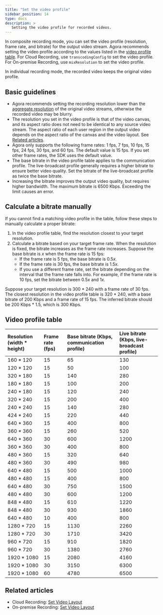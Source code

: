 ```yaml
---
title: "Set the video profile"
sidebar_position: 14
type: docs
description: >
   Setting the video profile for recorded videos.
---
```


In composite recording mode, you can set the video profile (resolution, frame rate, and bitrate) for the output video stream. Agora recommends setting the video profile according to the values listed in the [video profile table](#video-profile-table). For Cloud Recording, use `transcodingConfig` to set the video profile. For On-premise Recording, use `mixResolution` to set the video profile.

In individual recording mode, the recorded video keeps the original video profile.

## Basic guidelines

- Agora recommends setting the recording resolution lower than the [aggregate resolution](../overview/pricing#resolution-calibration) of the original video streams, otherwise the recorded video may be blurry.
- The resolution you set in the video profile is that of the video canvas, and its aspect ratio does not need to be identical to any source video stream. The aspect ratio of each user region in the output video depends on the aspect ratio of the canvas and the video layout. See [Related articles](#related-articles).
- Agora only supports the following frame rates: 1 fps, 7 fps, 10 fps, 15 fps, 24 fps, 30 fps, and 60 fps. The default value is 15 fps. If you set other frame rates, the SDK uses the default value.
- The base bitrate in the video profile table applies to the communication profile. The live-broadcast profile generally requires a higher bitrate to ensure better video quality. Set the bitrate of the live-broadcast profile as twice the base bitrate.
- Increasing the bitrate improves the output video quality, but requires higher bandwidth. The maximum bitrate is 6500 Kbps. Exceeding the limit causes an error.

## Calculate a bitrate manually

If you cannot find a matching video profile in the table, follow these steps to manually calculate a proper bitrate:

1. In the video profile table, find the resolution closest to your target resolution.
2. Calculate a bitrate based on your target frame rate. When the resolution is fixed, the bitrate increases as the frame rate increases. Suppose the base bitrate is *x* when the frame rate is 15 fps:
   - If the frame rate is 5 fps, the base bitrate is 0.5*x*.
   - If the frame rate is 30 fps, the base bitrate is 1.5*x.*
   - If you use a different frame rate, set the bitrate depending on the interval that the frame rate falls into. For example, if the frame rate is 10 fps, set the bitrate between 0.5*x* and 1*x*.

Suppose your target resolution is 300 * 240 with a frame rate of 30 fps. The closest resolution in the video profile table is 320 * 240, with a base bitrate of 200 Kbps and a frame rate of 15 fps. The inferred bitrate should be 200 Kbps * 1.5, which is 300 Kbps.



## Video profile table

| Resolution (width * height) | Frame rate (fps) | Base bitrate (Kbps, communication profile) | Live bitrate (Kbps, live-broadcast profile) |
| :-------------------------- | :--------------- | :----------------------------------------- | :------------------------------------------ |
| 160 * 120                   | 15               | 65                                         | 130                                         |
| 120 * 120                   | 15               | 50                                         | 100                                         |
| 320 * 180                   | 15               | 140                                        | 280                                         |
| 180 * 180                   | 15               | 100                                        | 200                                         |
| 240 * 180                   | 15               | 120                                        | 240                                         |
| 320 * 240                   | 15               | 200                                        | 400                                         |
| 240 * 240                   | 15               | 140                                        | 280                                         |
| 424 * 240                   | 15               | 220                                        | 440                                         |
| 640 * 360                   | 15               | 400                                        | 800                                         |
| 360 * 360                   | 15               | 260                                        | 520                                         |
| 640 * 360                   | 30               | 600                                        | 1200                                        |
| 360 * 360                   | 30               | 400                                        | 800                                         |
| 480 * 360                   | 15               | 320                                        | 640                                         |
| 480 * 360                   | 30               | 490                                        | 980                                         |
| 640 * 480                   | 15               | 500                                        | 1000                                        |
| 480 * 480                   | 15               | 400                                        | 800                                         |
| 640 * 480                   | 30               | 750                                        | 1500                                        |
| 480 * 480                   | 30               | 600                                        | 1200                                        |
| 848 * 480                   | 15               | 610                                        | 1220                                        |
| 848 * 480                   | 30               | 930                                        | 1860                                        |
| 640 * 480                   | 10               | 400                                        | 800                                         |
| 1280 * 720                  | 15               | 1130                                       | 2260                                        |
| 1280 * 720                  | 30               | 1710                                       | 3420                                        |
| 960 * 720                   | 15               | 910                                        | 1820                                        |
| 960 * 720                   | 30               | 1380                                       | 2760                                        |
| 1920 * 1080                 | 15               | 2080                                       | 4160                                        |
| 1920 * 1080                 | 30               | 3150                                       | 6300                                        |
| 1920 * 1080                 | 60               | 4780                                       | 6500                                        |

## Related articles

- Cloud Recording: [Set Video Layout](../develop/layout)
- On-premise Recording: [Set Video Layout](../../on-premise-recording/develop/layout)